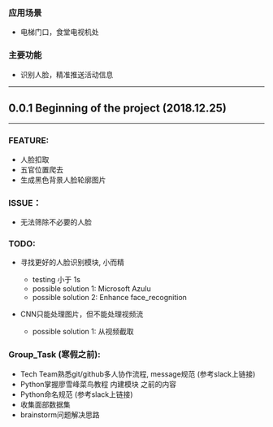### 应用场景
* 电梯门口，食堂电视机处

### 主要功能
* 识别人脸，精准推送活动信息
  
********

## 0.0.1 Beginning of the project (2018.12.25)
********

### FEATURE:
  * 人脸扣取
  * 五官位置爬去
  * 生成黑色背景人脸轮廓图片

### ISSUE：
  * 无法筛除不必要的人脸

### TODO:

* 寻找更好的人脸识别模块, 小而精
  * testing 小于 1s
  * possible solution 1: Microsoft Azulu
  * possible solution 2: Enhance face_recognition

* CNN只能处理图片，但不能处理视频流
  * possible solution 1: 从视频截取

### Group_Task (寒假之前):
* Tech Team熟悉git/github多人协作流程, message规范 (参考slack上链接)
* Python掌握廖雪峰菜鸟教程 内建模块 之前的内容
* Python命名规范 (参考slack上链接)
* 收集面部数据集
* brainstorm问题解决思路
